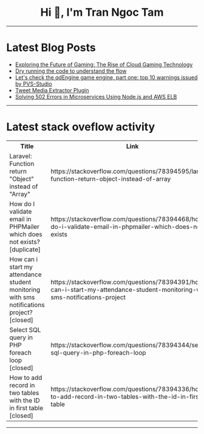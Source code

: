 <h1 align="center">Hi 👋, I'm Tran Ngoc Tam</h1>

---

# Latest Blog Posts 
<!-- BLOG-POST-LIST:START -->
- [Exploring the Future of Gaming: The Rise of Cloud Gaming Technology](https://dev.to/rahmanarain/exploring-the-future-of-gaming-the-rise-of-cloud-gaming-technology-bpf)
- [Dry running the code to understand the flow](https://dev.to/abhsiksah/dry-running-the-code-to-understand-the-flow-4gmj)
- [Let&#39;s check the qdEngine game engine, part one: top 10 warnings issued by PVS-Studio](https://dev.to/anogneva/lets-check-the-qdengine-game-engine-part-one-top-10-warnings-issued-by-pvs-studio-2ako)
- [Tweet Media Extractor Plugin](https://dev.to/sojinsamuel/tweet-media-extractor-plugin-4a35)
- [Solving 502 Errors in Microservices Using Node.js and AWS ELB](https://dev.to/gauravsoni1992/solving-502-errors-in-microservices-using-nodejs-and-aws-elb-1mka)
<!-- BLOG-POST-LIST:END -->

---

# Latest stack oveflow activity
<table>
  <tr><th>Title</th><th>Link</th></tr>
  <!-- STACKOVERFLOW:START --><tr><td>Laravel: Function return &quot;Object&quot; instead of &quot;Array&quot;</td><td>https://stackoverflow.com/questions/78394595/laravel-function-return-object-instead-of-array</td></tr><tr><td>How do I validate email in PHPMailer which does not exists? [duplicate]</td><td>https://stackoverflow.com/questions/78394468/how-do-i-validate-email-in-phpmailer-which-does-not-exists</td></tr><tr><td>How can i start my attendance student monitoring with sms notifications project? [closed]</td><td>https://stackoverflow.com/questions/78394391/how-can-i-start-my-attendance-student-monitoring-with-sms-notifications-project</td></tr><tr><td>Select SQL query in PHP foreach loop [closed]</td><td>https://stackoverflow.com/questions/78394344/select-sql-query-in-php-foreach-loop</td></tr><tr><td>How to add record in two tables with the ID in first table [closed]</td><td>https://stackoverflow.com/questions/78394336/how-to-add-record-in-two-tables-with-the-id-in-first-table</td></tr><!-- STACKOVERFLOW:END -->
</table>

---


